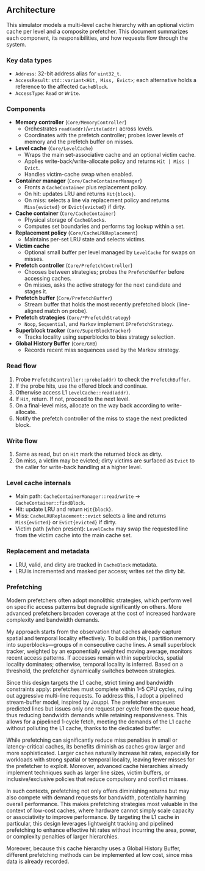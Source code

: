 ## Architecture

This simulator models a multi-level cache hierarchy with an optional victim cache per level and a composite prefetcher. This document summarizes each component, its responsibilities, and how requests flow through the system.

### Key data types
- `Address`: 32-bit address alias for `uint32_t`.
- `AccessResult`: `std::variant<Hit, Miss, Evict>`; each alternative holds a reference to the affected `CacheBlock`.
- `AccessType`: `Read` or `Write`.

### Components
- **Memory controller** (`Core/MemoryController`)
  - Orchestrates `read(addr)`/`write(addr)` across levels.
  - Coordinates with the prefetch controller; probes lower levels of memory and the prefetch buffer on misses.
- **Level cache** (`Core/LevelCache`)
  - Wraps the main set-associative cache and an optional victim cache.
  - Applies write-back/write-allocate policy and returns `Hit | Miss | Evict`.
  - Handles victim-cache swap when enabled.
- **Container manager** (`Core/CacheContainerManager`)
  - Fronts a `CacheContainer` plus replacement policy.
  - On hit: updates LRU and returns `Hit{block}`.
  - On miss: selects a line via replacement policy and returns `Miss{evicted}` or `Evict{evicted}` if dirty.
- **Cache container** (`Core/CacheContainer`)
  - Physical storage of `CacheBlock`s.
  - Computes set boundaries and performs tag lookup within a set.
- **Replacement policy** (`Core/CacheLRUReplacement`)
  - Maintains per-set LRU state and selects victims.
- **Victim cache**
  - Optional small buffer per level managed by `LevelCache` for swaps on misses.
- **Prefetch controller** (`Core/PrefetchController`)
  - Chooses between strategies; probes the `PrefetchBuffer` before accessing caches.
  - On misses, asks the active strategy for the next candidate and stages it.
- **Prefetch buffer** (`Core/PrefetchBuffer`)
  - Stream buffer that holds the most recently prefetched block (line-aligned match on probe).
- **Prefetch strategies** (`Core/*PrefetchStrategy`)
  - `Noop`, `Sequential`, and `Markov` implement `IPrefetchStrategy`.
- **Superblock tracker** (`Core/SuperBlockTracker`)
  - Tracks locality using superblocks to bias strategy selection.
- **Global History Buffer** (`Core/GHB`)
  - Records recent miss sequences used by the Markov strategy.

### Read flow
1. Probe `PrefetchController::probe(addr)` to check the `PrefetchBuffer`.
2. If the probe hits, use the offered block and continue.
3. Otherwise access L1 `LevelCache::read(addr)`.
4. If `Hit`, return. If not, proceed to the next level.
5. On a final-level miss, allocate on the way back according to write-allocate.
6. Notify the prefetch controller of the miss to stage the next predicted block.

### Write flow
1. Same as read, but on `Hit` mark the returned block as dirty.
2. On miss, a victim may be evicted; dirty victims are surfaced as `Evict` to the caller for write-back handling at a higher level.

### Level cache internals
- Main path: `CacheContainerManager::read/write` → `CacheContainer::findBlock`.
- Hit: update LRU and return `Hit{block}`.
- Miss: `CacheLRUReplacement::evict` selects a line and returns `Miss{evicted}` or `Evict{evicted}` if dirty.
- Victim path (when present): `LevelCache` may swap the requested line from the victim cache into the main cache set.

### Replacement and metadata
- LRU, valid, and dirty are tracked in `CacheBlock` metadata.
- LRU is incremented and masked per access; writes set the dirty bit.

### Prefetching
Modern prefetchers often adopt monolithic strategies, which perform well on specific access patterns but degrade significantly on others. More advanced prefetchers broaden coverage at the cost of increased hardware complexity and bandwidth demands.

My approach starts from the observation that caches already capture spatial and temporal locality effectively. To build on this, I partition memory into superblocks—groups of n consecutive cache lines. A small superblock tracker, weighted by an exponentially weighted moving average, monitors recent access patterns. If accesses remain within superblocks, spatial locality dominates; otherwise, temporal locality is inferred. Based on a threshold, the prefetcher dynamically switches between strategies.

Since this design targets the L1 cache, strict timing and bandwidth constraints apply: prefetches must complete within 1–5 CPU cycles, ruling out aggressive multi-line requests. To address this, I adopt a pipelined stream-buffer model, inspired by Jouppi. The prefetcher enqueues predicted lines but issues only one request per cycle from the queue head, thus reducing bandwidth demands while retaining responsiveness. This allows for a pipelined 1-cycle fetch, meeting the demands of the L1 cache without polluting the L1 cache, thanks to the dedicated buffer.

While prefetching can significantly reduce miss penalties in small or latency-critical caches, its benefits diminish as caches grow larger and more sophisticated. Larger caches naturally increase hit rates, especially for workloads with strong spatial or temporal locality, leaving fewer misses for the prefetcher to exploit. Moreover, advanced cache hierarchies already implement techniques such as larger line sizes, victim buffers, or inclusive/exclusive policies that reduce compulsory and conflict misses.

In such contexts, prefetching not only offers diminishing returns but may also compete with demand requests for bandwidth, potentially harming overall performance. This makes prefetching strategies most valuable in the context of low-cost caches, where hardware cannot simply scale capacity or associativity to improve performance. By targeting the L1 cache in particular, this design leverages lightweight tracking and pipelined prefetching to enhance effective hit rates without incurring the area, power, or complexity penalties of larger hierarchies.

Moreover, because this cache hierarchy uses a Global History Buffer, different prefetching methods can be implemented at low cost, since miss data is already recorded.



